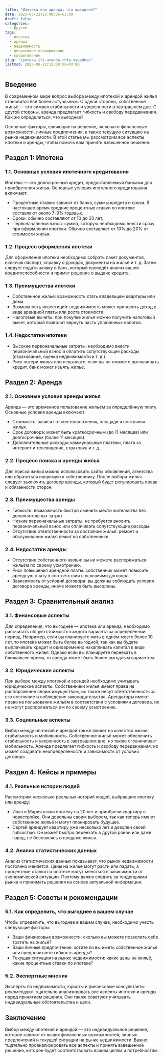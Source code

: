 ```yaml
---
title: "Ипотека или аренда: что выгоднее?"
date: 2025-08-21T15:00:06+03:00
draft: false
categories:
  - Другое
tags:
  - ипотека
  - аренда
  - недвижимость
  - финансовое планирование
  - кредитование
slug: "ipoteka-ili-arenda-chto-vygodnee"
lastmod: 2025-08-21T15:00:06+03:00
---
```


## Введение

В современном мире вопрос выбора между ипотекой и арендой жилья становится всё более актуальным. С одной стороны, собственное жильё — это символ стабильности и уверенности в завтрашнем дне. С другой стороны, аренда предлагает гибкость и свободу передвижения. Как же определиться, что выгоднее?

Основные факторы, влияющие на решение, включают финансовые возможности, личные предпочтения, а также текущую ситуацию на рынке недвижимости. В этой статье мы рассмотрим все аспекты ипотеки и аренды, чтобы помочь вам принять взвешенное решение.

## Раздел 1: Ипотека

### 1.1. Основные условия ипотечного кредитования

Ипотека — это долгосрочный кредит, предоставляемый банками для приобретения жилья. Основные условия ипотечного кредитования включают:

- Процентные ставки: зависят от банка, суммы кредита и срока. В настоящее время средние процентные ставки по ипотеке составляют около 7–9% годовых.
- Сроки: обычно составляют от 10 до 30 лет.
- Первоначальный взнос: сумма, которую необходимо внести сразу при оформлении ипотеки. Обычно составляет от 10% до 20% от стоимости жилья.

### 1.2. Процесс оформления ипотеки

Для оформления ипотеки необходимо собрать пакет документов, включая паспорт, справку о доходах, документы на жильё и т. д. Затем следует подать заявку в банк, который проведёт анализ вашей кредитоспособности и примет решение о выдаче кредита.

### 1.3. Преимущества ипотеки

- Собственное жильё: возможность стать владельцем квартиры или дома.
- Возможность инвестиций: недвижимость может приносить доход в виде арендной платы или роста стоимости.
- Налоговые вычеты: при покупке жилья можно получить налоговый вычет, который позволит вернуть часть уплаченных налогов.

### 1.4. Недостатки ипотеки

- Высокие первоначальные затраты: необходимо внести первоначальный взнос и оплатить сопутствующие расходы (страхование, оценка недвижимости и т. д.).
- Риск потери жилья при невыплате: если вы не сможете выплачивать кредит, банк может изъять жильё.

## Раздел 2: Аренда

### 2.1. Основные условия аренды жилья

Аренда — это временное пользование жильём за определённую плату. Основные условия аренды включают:

- Стоимость: зависит от местоположения, площади и состояния жилья.
- Срок договора: может быть краткосрочным (до 11 месяцев) или долгосрочным (более 11 месяцев).
- Дополнительные расходы: коммунальные платежи, плата за интернет и телевидение, страховка и т. д.

### 2.2. Процесс поиска и аренды жилья

Для поиска жилья можно использовать сайты объявлений, агентства или обратиться напрямую к собственнику. После выбора жилья следует заключить договор аренды, который будет регулировать права и обязанности сторон.

### 2.3. Преимущества аренды

- Гибкость: возможность быстро сменить место жительства без дополнительных затрат.
- Низкие первоначальные затраты: не требуется вносить первоначальный взнос или оплачивать сопутствующие расходы.
- Отсутствие ответственности за состояние жилья: ремонт и обслуживание жилья лежит на собственнике.

### 2.4. Недостатки аренды

- Отсутствие собственного жилья: вы не можете распоряжаться жильём по своему усмотрению.
- Риск повышения арендной платы: собственник может повысить арендную плату в соответствии с условиями договора.
- Зависимость от условий договора: вы должны соблюдать условия договора аренды, иначе можете быть выселены.

## Раздел 3: Сравнительный анализ

### 3.1. Финансовые аспекты

Для определения, что выгоднее — ипотека или аренда, необходимо рассчитать общую стоимость каждого варианта за определённый период. Например, если вы планируете жить в одном месте более 10 лет, то ипотека может быть более выгодной, так как вы будете выплачивать кредит и одновременно накапливать капитал в виде собственного жилья. Однако если вы планируете переехать в ближайшее время, то аренда может быть более выгодным вариантом.

### 3.2. Юридические аспекты

При выборе между ипотекой и арендой необходимо учитывать юридические аспекты. Собственники жилья имеют права на распоряжение своим имуществом, но также несут ответственность за его состояние и соблюдение законодательства. Арендаторы имеют право на пользование жильём в соответствии с условиями договора, но не могут распоряжаться им по своему усмотрению.

### 3.3. Социальные аспекты

Выбор между ипотекой и арендой также влияет на качество жизни, стабильность и мобильность. Собственное жильё может обеспечить стабильность и уверенность в завтрашнем дне, но также ограничивает мобильность. Аренда предлагает гибкость и свободу передвижения, но может создавать неопределённость и зависимость от условий договора.

## Раздел 4: Кейсы и примеры

### 4.1. Реальные истории людей

Рассмотрим несколько реальных историй людей, выбравших ипотеку или аренду:

- Иван и Мария взяли ипотеку на 20 лет и приобрели квартиру в новостройке. Они довольны своим выбором, так как теперь имеют собственное жильё и могут планировать будущее.
- Сергей арендует квартиру уже несколько лет и доволен своей гибкостью. Он может быстро переехать в другой район или даже город, не беспокоясь о продаже жилья.

### 4.2. Анализ статистических данных

Анализ статистических данных показывает, что рынок недвижимости постоянно меняется. Цены на жильё могут расти или падать, а процентные ставки по ипотеке могут меняться в зависимости от экономической ситуации. Поэтому важно следить за тенденциями рынка и принимать решения на основе актуальной информации.

## Раздел 5: Советы и рекомендации

### 5.1. Как определить, что выгоднее в вашем случае

Чтобы определить, что выгоднее в вашем случае, необходимо учесть следующие факторы:

- Ваши финансовые возможности: сколько вы можете позволить себе тратить на жильё?
- Ваши личные предпочтения: хотите ли вы иметь собственное жильё или предпочитаете гибкость аренды?
- Текущая ситуация на рынке недвижимости: какие цены на жильё, какие процентные ставки по ипотеке?

### 5.2. Экспертные мнения

Эксперты по недвижимости, юристы и финансовые консультанты рекомендуют тщательно анализировать все аспекты ипотеки и аренды перед принятием решения. Они также советуют учитывать индивидуальные обстоятельства и цели.

## Заключение

Выбор между ипотекой и арендой — это индивидуальное решение, которое зависит от ваших финансовых возможностей, личных предпочтений и текущей ситуации на рынке недвижимости. Важно тщательно проанализировать все аспекты и принять взвешенное решение, которое будет соответствовать вашим целям и потребностям.
